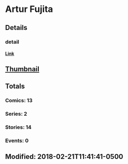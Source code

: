 # Artur  Fujita 
## Details
### detail
#### [Link](http://marvel.com/comics/creators/7491/artur_fujita?utm_campaign=apiRef&utm_source=225578a89fc76f3d20fbffda5d17a88d)
## [Thumbnail](http://i.annihil.us/u/prod/marvel/i/mg/b/40/image_not_available.jpg)
## Totals
### Comics: 13
### Series: 2
### Stories: 14
### Events: 0
## Modified: 2018-02-21T11:41:41-0500